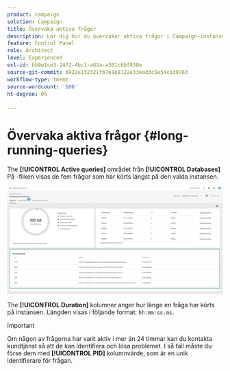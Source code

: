 ```yaml
---
product: campaign
solution: Campaign
title: Övervaka aktiva frågor
description: Lär dig hur du övervakar aktiva frågor i Campaign-instanser på Kontrollpanelen.
feature: Control Panel
role: Architect
level: Experienced
exl-id: bb9e1ce3-2472-4bc1-a82a-a301c6bf830e
source-git-commit: 6922e132321f67e1e8122e33ead3c5e54c639763
workflow-type: tm+mt
source-wordcount: '106'
ht-degree: 0%

---
```


# Övervaka aktiva frågor {#long-running-queries}

The **[!UICONTROL Active queries]** området från **[!UICONTROL Databases]** På -fliken visas de fem frågor som har körts längst på den valda instansen.

![](assets/active-queries.png)

The **[!UICONTROL Duration]** kolumner anger hur länge en fråga har körts på instansen. Längden visas i följande format: `hh:mm:ss.ms`.

>[!IMPORTANT]
>
>Om någon av frågorna har varit aktiv i mer än 24 timmar kan du kontakta kundtjänst så att de kan identifiera och lösa problemet. I så fall måste du förse dem med **[!UICONTROL PID]** kolumnvärde, som är en unik identifierare för frågan.
